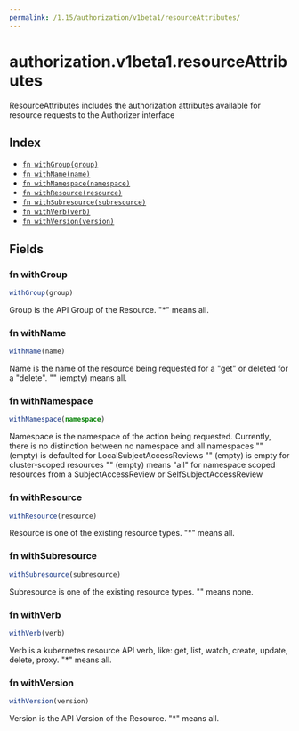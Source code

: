 ```yaml
---
permalink: /1.15/authorization/v1beta1/resourceAttributes/
---
```


# authorization.v1beta1.resourceAttributes

ResourceAttributes includes the authorization attributes available for resource requests to the Authorizer interface

## Index

* [`fn withGroup(group)`](#fn-withgroup)
* [`fn withName(name)`](#fn-withname)
* [`fn withNamespace(namespace)`](#fn-withnamespace)
* [`fn withResource(resource)`](#fn-withresource)
* [`fn withSubresource(subresource)`](#fn-withsubresource)
* [`fn withVerb(verb)`](#fn-withverb)
* [`fn withVersion(version)`](#fn-withversion)

## Fields

### fn withGroup

```ts
withGroup(group)
```

Group is the API Group of the Resource.  "*" means all.

### fn withName

```ts
withName(name)
```

Name is the name of the resource being requested for a "get" or deleted for a "delete". "" (empty) means all.

### fn withNamespace

```ts
withNamespace(namespace)
```

Namespace is the namespace of the action being requested.  Currently, there is no distinction between no namespace and all namespaces "" (empty) is defaulted for LocalSubjectAccessReviews "" (empty) is empty for cluster-scoped resources "" (empty) means "all" for namespace scoped resources from a SubjectAccessReview or SelfSubjectAccessReview

### fn withResource

```ts
withResource(resource)
```

Resource is one of the existing resource types.  "*" means all.

### fn withSubresource

```ts
withSubresource(subresource)
```

Subresource is one of the existing resource types.  "" means none.

### fn withVerb

```ts
withVerb(verb)
```

Verb is a kubernetes resource API verb, like: get, list, watch, create, update, delete, proxy.  "*" means all.

### fn withVersion

```ts
withVersion(version)
```

Version is the API Version of the Resource.  "*" means all.